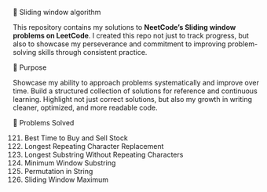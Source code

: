 🚀 Sliding window algorithm

This repository contains my solutions to **NeetCode’s Sliding window problems on LeetCode**. I created this repo not just to track progress, but also to showcase my perseverance and commitment to improving problem-solving skills through consistent practice.

🎯 Purpose

Showcase my ability to approach problems systematically and improve over time. Build a structured collection of solutions for reference and continuous learning. Highlight not just correct solutions, but also my growth in writing cleaner, optimized, and more readable code.

🧩 Problems Solved

  121. Best Time to Buy and Sell Stock
  424. Longest Repeating Character Replacement
  3. Longest Substring Without Repeating Characters
  76. Minimum Window Substring
  567. Permutation in String
  239. Sliding Window Maximum
